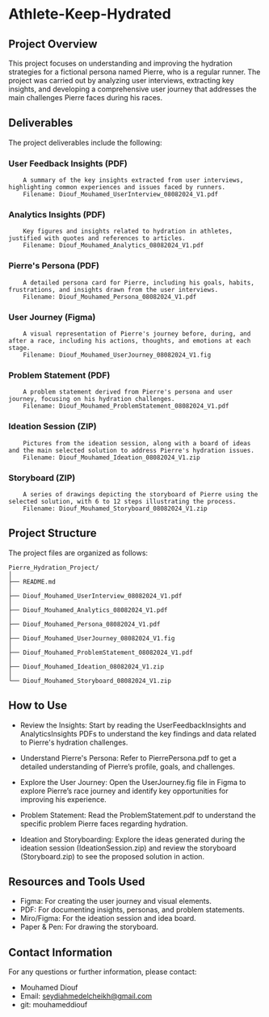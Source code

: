 # Athlete-Keep-Hydrated

## Project Overview
This project focuses on understanding and improving the hydration strategies for a fictional persona named Pierre, who is a regular runner. The project was carried out by analyzing user interviews, extracting key insights, and developing a comprehensive user journey that addresses the main challenges Pierre faces during his races.

## Deliverables

The project deliverables include the following:

### User Feedback Insights (PDF)
        A summary of the key insights extracted from user interviews, highlighting common experiences and issues faced by runners.
        Filename: Diouf_Mouhamed_UserInterview_08082024_V1.pdf

### Analytics Insights (PDF)
        Key figures and insights related to hydration in athletes, justified with quotes and references to articles.
        Filename: Diouf_Mouhamed_Analytics_08082024_V1.pdf

### Pierre's Persona (PDF)
        A detailed persona card for Pierre, including his goals, habits, frustrations, and insights drawn from the user interviews.
        Filename: Diouf_Mouhamed_Persona_08082024_V1.pdf

### User Journey (Figma)
        A visual representation of Pierre's journey before, during, and after a race, including his actions, thoughts, and emotions at each stage.
        Filename: Diouf_Mouhamed_UserJourney_08082024_V1.fig

### Problem Statement (PDF)
        A problem statement derived from Pierre's persona and user journey, focusing on his hydration challenges.
        Filename: Diouf_Mouhamed_ProblemStatement_08082024_V1.pdf

### Ideation Session (ZIP)
        Pictures from the ideation session, along with a board of ideas and the main selected solution to address Pierre's hydration issues.
        Filename: Diouf_Mouhamed_Ideation_08082024_V1.zip

### Storyboard (ZIP)
        A series of drawings depicting the storyboard of Pierre using the selected solution, with 6 to 12 steps illustrating the process.
        Filename: Diouf_Mouhamed_Storyboard_08082024_V1.zip

## Project Structure
The project files are organized as follows:
```
Pierre_Hydration_Project/
│
├── README.md
│
├── Diouf_Mouhamed_UserInterview_08082024_V1.pdf
│
├── Diouf_Mouhamed_Analytics_08082024_V1.pdf
│
├── Diouf_Mouhamed_Persona_08082024_V1.pdf
│
├── Diouf_Mouhamed_UserJourney_08082024_V1.fig
│
├── Diouf_Mouhamed_ProblemStatement_08082024_V1.pdf
│
├── Diouf_Mouhamed_Ideation_08082024_V1.zip
│
└── Diouf_Mouhamed_Storyboard_08082024_V1.zip

```

## How to Use

- Review the Insights: Start by reading the UserFeedbackInsights and AnalyticsInsights PDFs to understand the key findings and data related to Pierre's hydration challenges.

- Understand Pierre's Persona: Refer to PierrePersona.pdf to get a detailed understanding of Pierre’s profile, goals, and challenges.

- Explore the User Journey: Open the UserJourney.fig file in Figma to explore Pierre’s race journey and identify key opportunities for improving his experience.

- Problem Statement: Read the ProblemStatement.pdf to understand the specific problem Pierre faces regarding hydration.

- Ideation and Storyboarding: Explore the ideas generated during the ideation session (IdeationSession.zip) and review the storyboard (Storyboard.zip) to see the proposed solution in action.

## Resources and Tools Used

- Figma: For creating the user journey and visual elements.
- PDF: For documenting insights, personas, and problem statements.
- Miro/Figma: For the ideation session and idea board.
- Paper & Pen: For drawing the storyboard.

## Contact Information

For any questions or further information, please contact:

- Mouhamed Diouf
- Email: seydiahmedelcheikh@gmail.com
- git: mouhameddiouf